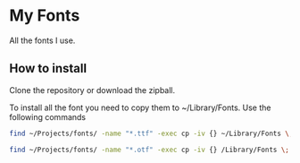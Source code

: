 My Fonts
=====

All the fonts I use.

## How to install

Clone the repository or download the zipball.

To install all the font you need to copy them to ~/Library/Fonts. Use the following commands
 
```bash
find ~/Projects/fonts/ -name "*.ttf" -exec cp -iv {} ~/Library/Fonts \;
```

```bash
find ~/Projects/fonts/ -name "*.otf" -exec cp -iv {} /Library/Fonts \;
```
